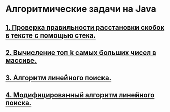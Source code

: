 # Алгоритмические задачи на Java

## [1. Проверка правильности расстановки скобок в тексте с помощью стека.](https://github.com/Java-Master-Ru/Algorithms/tree/master/IsValidParentheses/)
## [2. Вычисление топ k самых больших чисел в массиве.](https://github.com/Java-Master-Ru/Algorithms/tree/master/GetTopKItems/)
## [3. Алгоритм линейного поиска.](https://github.com/Java-Master-Ru/Algorithms/tree/master/LinearSearch)
## [4. Модифицированный алгоритм линейного поиска.](https://github.com/Java-Master-Ru/Algorithms/tree/master/ModifiedLinearSearch)
